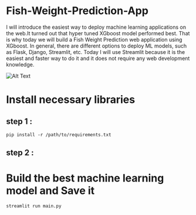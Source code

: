 # Fish-Weight-Prediction-App

I will introduce the easiest way to deploy machine learning applications on the web.It turned out that hyper tuned XGboost model performed best. That is why today we will build a Fish Weight Prediction web application using XGboost. In general, there are different options to deploy ML models, such as Flask, Django, Streamlit, etc. Today I will use Streamlit because it is the easiest and faster way to do it and it does not require any web development knowledge.


![Alt Text](https://miro.medium.com/v2/resize:fit:640/1*OxRZXd2sHPhYqBUbF66UMQ.gif)



# Install necessary libraries

## step 1 : 

    pip install -r /path/to/requirements.txt

## step 2 :

 # Build the best machine learning model and Save it

    streamlit run main.py
